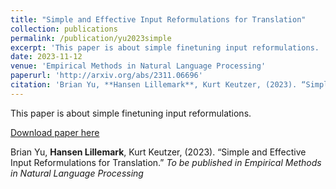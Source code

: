 ```yaml
---
title: "Simple and Effective Input Reformulations for Translation"
collection: publications
permalink: /publication/yu2023simple
excerpt: 'This paper is about simple finetuning input reformulations. '
date: 2023-11-12
venue: 'Empirical Methods in Natural Language Processing'
paperurl: 'http://arxiv.org/abs/2311.06696'
citation: 'Brian Yu, **Hansen Lillemark**, Kurt Keutzer, (2023). “Simple and Effective Input Reformulations for Translation.” *To be published in Empirical Methods in Natural Language Processing*'
---
```

This paper is about simple finetuning input reformulations. 

[Download paper here](http://arxiv.org/abs/2311.06696)

<!-- Recommended citation: Your Name, You. (2009). "Paper Title Number 1." <i>Journal 1</i>. 1(1). -->

Brian Yu, **Hansen Lillemark**, Kurt Keutzer, (2023). “Simple and Effective Input Reformulations for Translation.” *To be published in Empirical Methods in Natural Language Processing*